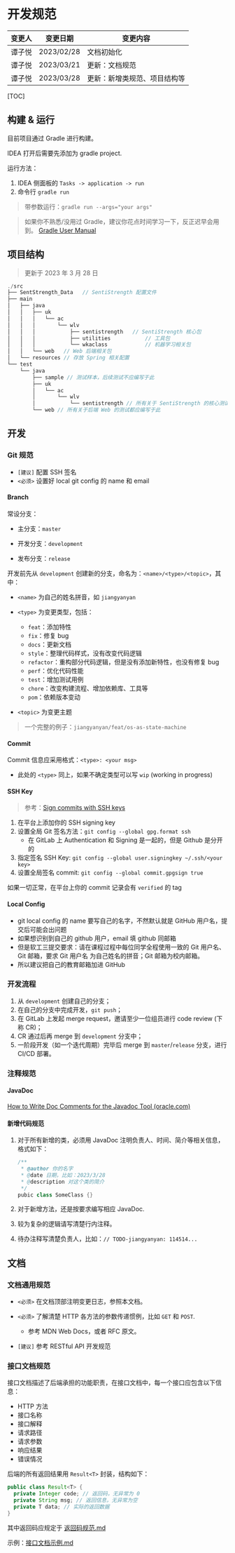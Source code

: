 # 开发规范

| 变更人 | 变更日期   | 变更内容                     |
| ------ | ---------- | ---------------------------- |
| 谭子悦 | 2023/02/28 | 文档初始化                   |
| 谭子悦 | 2023/03/21 | 更新：文档规范               |
| 谭子悦 | 2023/03/28 | 更新：新增类规范、项目结构等 |

[TOC]

## 构建 & 运行

目前项目通过 Gradle 进行构建。

IDEA 打开后需要先添加为 gradle project.

运行方法：

1. IDEA 侧面板的 `Tasks -> application -> run`
2. 命令行 `gradle run`

> 带参数运行：`gradle run --args="your args"`

> 如果你不熟悉/没用过 Gradle，建议你花点时间学习一下，反正迟早会用到。
> [Gradle User Manual](https://docs.gradle.org/current/userguide/userguide.html)

## 项目结构

> 更新于 2023 年 3 月 28 日

```c
./src
├── SentStrength_Data	// SentiStrength 配置文件
├── main
│   ├── java
│   │   ├── uk
│   │   │   └── ac
│   │   │       └── wlv
│   │   │           ├── sentistrength	// SentiStrength 核心包
│   │   │           ├── utilities			// 工具包
│   │   │           └── wkaclass			// 机器学习相关包
│   │   └── web	  // Web 后端相关包
│   └── resources // 存放 Spring 相关配置
└── test
    └── java
        ├── sample // 测试样本，后续测试不应编写于此
        ├── uk
        │   └── ac
        │       └── wlv
        │           └── sentistrength // 所有关于 SentiStrength 的核心测试都应编写于此
        └── web // 所有关于后端 Web 的测试都应编写于此
```

## 开发

### Git 规范

- `[建议]` 配置 SSH 签名
- `<必须>` 设置好 local git config 的 name 和 email

#### Branch

常设分支：

- 主分支：`master`
- 开发分支：`development`

- 发布分支：`release`

开发前先从 `development` 创建新的分支，命名为：`<name>/<type>/<topic>`，其中：

- `<name>` 为自己的姓名拼音，如 `jiangyanyan`
- `<type>` 为变更类型，包括：

  - `feat`：添加特性
  - `fix`：修复 bug
  - `docs`：更新文档
  - `style`：整理代码样式，没有改变代码逻辑
  - `refactor`：重构部分代码逻辑，但是没有添加新特性，也没有修复 bug
  - `perf`：优化代码性能
  - `test`：增加测试用例
  - `chore`：改变构建流程、增加依赖库、工具等
  - `pom`：依赖版本变动

- `<topic>` 为变更主题

> 一个完整的例子：`jiangyanyan/feat/os-as-state-machine`

#### Commit

Commit 信息应采用格式：`<type>: <your msg>`

- 此处的 `<type>` 同上，如果不确定类型可以写 `wip` (working in progress)

#### SSH Key

> 参考：[Sign commits with SSH keys](https://docs.gitlab.com/ee/user/project/repository/ssh_signed_commits/)

1. 在平台上添加你的 SSH signing key
2. 设置全局 Git 签名方法：`git config --global gpg.format ssh`
   - 在 GitLab 上 Authentication 和 Signing 是一起的，但是 Github 是分开的
3. 指定签名 SSH Key: `git config --global user.signingkey ~/.ssh/<your key>`
4. 设置全局签名 commit: `git config --global commit.gpgsign true`

如果一切正常，在平台上你的 commit 记录会有 `verified` 的 tag

#### Local Config

- git local config 的 name 要写自己的名字，不然默认就是 GitHub 用户名，提交后可能会出问题
- 如果想识别到自己的 github 用户，email 填 github 同邮箱
- 但是软工三提交要求：请在课程过程中每位同学全程使用一致的 Git 用户名、Git 邮箱，要求 Git 用户名 为自己姓名的拼音；Git 邮箱为校内邮箱。
- 所以建议把自己的教育邮箱加进 GitHub

### 开发流程

1. 从 `development` 创建自己的分支；
2. 在自己的分支中完成开发，`git push`；
3. 在 GitLab 上发起 merge request，邀请至少一位组员进行 code review (下称 CR)；
4. CR 通过后再 merge 到 `development` 分支中；
5. 一阶段开发（如一个迭代周期）完毕后 merge 到 `master`/`release` 分支，进行 CI/CD 部署。

### 注释规范

#### JavaDoc

[How to Write Doc Comments for the Javadoc Tool (oracle.com)](https://www.oracle.com/technical-resources/articles/java/javadoc-tool.html)

#### 新增代码规范

1. 对于所有新增的类，必须用 JavaDoc 注明负责人、时间、简介等相关信息，格式如下：

   ```java
   /**
    * @author 你的名字
    * @date 日期，比如：2023/3/28
    * @description 对这个类的简介
    */
   pubic class SomeClass {}
   ```

2. 对于新增方法，还是按要求编写相应 JavaDoc.
3. 较为复杂的逻辑请写清楚行内注释。
4. 待办注释写清楚负责人，比如：`// TODO-jiangyanyan: 114514...`

## 文档

### 文档通用规范

- `<必须>` 在文档顶部注明变更日志，参照本文档。
- `<必须>` 了解清楚 HTTP 各方法的参数传递惯例，比如 `GET` 和 `POST`.

  - 参考 MDN Web Docs，或者 RFC 原文。

- `[建议]` 参考 RESTful API 开发规范

### 接口文档规范

接口文档描述了后端承担的功能职责，在接口文档中，每一个接口应包含以下信息：

- HTTP 方法
- 接口名称
- 接口解释
- 请求路径
- 请求参数
- 响应结果
- 错误情况

后端的所有返回结果用 `Result<T>` 封装，结构如下：

```java
public class Result<T> {
  private Integer code; // 返回码，无异常为 0
  private String msg; // 返回信息，无异常为空
  private T data; // 实际的返回数据
}
```

其中返回码应规定于 [返回码规范.md](迭代二/项目文档/接口文档/返回码规范.md)

示例：[接口文档示例.md](迭代二/项目文档/接口文档/接口文档示例.md)
